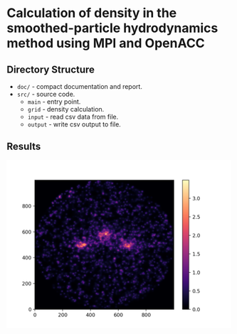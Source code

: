 # Calculation of density in the smoothed-particle hydrodynamics method using MPI and OpenACC

## Directory Structure

- `doc/` - compact documentation and report.
- `src/` - source code.
    - `main` - entry point.
    - `grid` - density calculation.
    - `input` - read csv data from file.
    - `output` - write csv output to file.

## Results

![Alt text](img/graph1000.png?raw=true "1")
